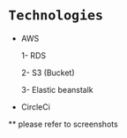 # `Technologies`

- AWS

  1- RDS

  2- S3 (Bucket)

  3- Elastic beanstalk

- CircleCi

\*\* please refer to screenshots
